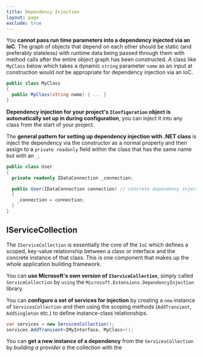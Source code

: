 ```yaml
---
title: Dependency Injection
layout: page
exclude: true
---
```


You **cannot pass run time parameters into a dependency injected via an IoC**. The graph of objects that depend on each other should be static (and preferably stateless) with runtime data being passed through them with method calls after the entire object graph has been constructed. A class like `MyClass` below which takes a dynamic `string` parameter `name` as an input at construction would *not* be appropriate for dependency injection via an IoC.
```csharp
public class MyClass
{
  public MyClass(string name) { ... }
}
```

**Dependency injection for your project's `IConfiguration` object is automatically set up in during configuration**, you can inject it into any class from the start of your project.

The **general pattern for setting up dependency injection with .NET class** is inject the dependency via the constructor as a normal property and then assign to a `private readonly` field within the class that has the same name but with an `_`.
```csharp
public class User
{
  private readonly IDataConnection _connection;

  public User(IDataConnection connection) // concrete dependency injected here
  {
    _connection = connection;
  }
}
```

## IServiceCollection

The `IServiceCollection` is essentially the core of the `IoC` which defines a scoped, key-value relationship between a class or interface and the concrete instance of that class. This is one component that makes up the whole application building framework.

You can **use Microsoft's own version of `IServiceCollection`**, simply called `ServiceCollection` by `using` the `Microsoft.Extensions.DependencyInjection` library. 

You can **configure a set of services for injection** by creating a `new` instance of `ServicesCollection` and then using the scoping methods (`AddTransient`, `AddSingleton` etc.) to define instance-class relationships.
```csharp
var services = new ServicesCollection();
services.AddTransient<IMyInterface, MyClass>();
```

You can **get a new instance of a dependency** from the `ServicesCollection` by *building a provider o* the collection with the
<!--stackedit_data:
eyJoaXN0b3J5IjpbLTEyNjUwNzc5N119
-->